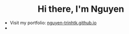 <h1 align="center">Hi there, I'm Nguyen</h1>

- Visit my portfolio: [nguyen-trinhtk.github.io](https://nguyen-trinhtk.github.io/)
- 
<div class="align-items-center justify-content-center"
[![Top Langs](https://github-readme-stats.vercel.app/api/top-langs/?username=nguyen-trinhtk)](https://github.com/anuraghazra/github-readme-stats)
</div>
